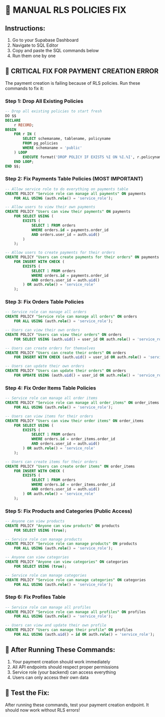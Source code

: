 # 🔧 MANUAL RLS POLICIES FIX

## Instructions:
1. Go to your Supabase Dashboard
2. Navigate to SQL Editor
3. Copy and paste the SQL commands below
4. Run them one by one

## 🚨 CRITICAL FIX FOR PAYMENT CREATION ERROR

The payment creation is failing because of RLS policies. Run these commands to fix it:

### Step 1: Drop All Existing Policies
```sql
-- Drop all existing policies to start fresh
DO $$
DECLARE
    r RECORD;
BEGIN
    FOR r IN (
        SELECT schemaname, tablename, policyname 
        FROM pg_policies 
        WHERE schemaname = 'public'
    ) LOOP
        EXECUTE format('DROP POLICY IF EXISTS %I ON %I.%I', r.policyname, r.schemaname, r.tablename);
    END LOOP;
END $$;
```

### Step 2: Fix Payments Table Policies (MOST IMPORTANT)
```sql
-- Allow service role to do everything on payments table
CREATE POLICY "Service role can manage all payments" ON payments
    FOR ALL USING (auth.role() = 'service_role');

-- Allow users to view their own payments
CREATE POLICY "Users can view their payments" ON payments
    FOR SELECT USING (
        EXISTS (
            SELECT 1 FROM orders 
            WHERE orders.id = payments.order_id 
            AND orders.user_id = auth.uid()
        )
    );

-- Allow users to create payments for their orders
CREATE POLICY "Users can create payments for their orders" ON payments
    FOR INSERT WITH CHECK (
        EXISTS (
            SELECT 1 FROM orders 
            WHERE orders.id = payments.order_id 
            AND orders.user_id = auth.uid()
        ) OR auth.role() = 'service_role'
    );
```

### Step 3: Fix Orders Table Policies
```sql
-- Service role can manage all orders
CREATE POLICY "Service role can manage all orders" ON orders
    FOR ALL USING (auth.role() = 'service_role');

-- Users can view their own orders
CREATE POLICY "Users can view their orders" ON orders
    FOR SELECT USING (auth.uid() = user_id OR auth.role() = 'service_role');

-- Users can create orders for themselves
CREATE POLICY "Users can create their orders" ON orders
    FOR INSERT WITH CHECK (auth.uid() = user_id OR auth.role() = 'service_role');

-- Users can update their own orders
CREATE POLICY "Users can update their orders" ON orders
    FOR UPDATE USING (auth.uid() = user_id OR auth.role() = 'service_role');
```

### Step 4: Fix Order Items Table Policies
```sql
-- Service role can manage all order items
CREATE POLICY "Service role can manage all order_items" ON order_items
    FOR ALL USING (auth.role() = 'service_role');

-- Users can view items for their orders
CREATE POLICY "Users can view their order items" ON order_items
    FOR SELECT USING (
        EXISTS (
            SELECT 1 FROM orders 
            WHERE orders.id = order_items.order_id 
            AND orders.user_id = auth.uid()
        ) OR auth.role() = 'service_role'
    );

-- Users can create items for their orders
CREATE POLICY "Users can create order items" ON order_items
    FOR INSERT WITH CHECK (
        EXISTS (
            SELECT 1 FROM orders 
            WHERE orders.id = order_items.order_id 
            AND orders.user_id = auth.uid()
        ) OR auth.role() = 'service_role'
    );
```

### Step 5: Fix Products and Categories (Public Access)
```sql
-- Anyone can view products
CREATE POLICY "Anyone can view products" ON products
    FOR SELECT USING (true);

-- Service role can manage products
CREATE POLICY "Service role can manage products" ON products
    FOR ALL USING (auth.role() = 'service_role');

-- Anyone can view categories
CREATE POLICY "Anyone can view categories" ON categories
    FOR SELECT USING (true);

-- Service role can manage categories
CREATE POLICY "Service role can manage categories" ON categories
    FOR ALL USING (auth.role() = 'service_role');
```

### Step 6: Fix Profiles Table
```sql
-- Service role can manage all profiles
CREATE POLICY "Service role can manage all profiles" ON profiles
    FOR ALL USING (auth.role() = 'service_role');

-- Users can view and update their own profile
CREATE POLICY "Users can manage their profile" ON profiles
    FOR ALL USING (auth.uid() = id OR auth.role() = 'service_role');
```

## 🎯 After Running These Commands:

1. Your payment creation should work immediately
2. All API endpoints should respect proper permissions
3. Service role (your backend) can access everything
4. Users can only access their own data

## 🧪 Test the Fix:

After running these commands, test your payment creation endpoint. It should now work without RLS errors!
